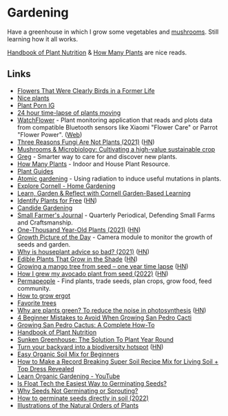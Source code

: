 # Gardening

Have a greenhouse in which I grow some vegetables and [mushrooms](mushrooms.md). Still learning how it all works.

[Handbook of Plant Nutrition](http://libgen.rs/book/index.php?md5=0DE03F3742244A0FCFFD21A3C33FE812) & [How Many Plants](https://howmanyplants.com/) are nice reads.

## Links

- [Flowers That Were Clearly Birds in a Former Life](https://twitter.com/ferrisjabr/status/1291455210989080581)
- [Nice plants](https://twitter.com/TatianaTMac/status/1294676675305730053)
- [Plant Porn IG](https://www.instagram.com/plantpor.n/)
- [24 hour time-lapse of plants moving](https://twitter.com/pIantporn/status/1327641462159384577)
- [WatchFlower](https://github.com/emericg/WatchFlower) - Plant monitoring application that reads and plots data from compatible Bluetooth sensors like Xiaomi "Flower Care" or Parrot "Flower Power". ([Web](https://emeric.io/WatchFlower/))
- [Three Reasons Fungi Are Not Plants (2021)](https://asm.org/Articles/2021/January/Three-Reasons-Fungi-Are-Not-Plants) ([HN](https://news.ycombinator.com/item?id=25824799))
- [Mushrooms & Microbiology: Cultivating a high-value sustainable crop](https://experience.kennesaw.edu/mushroomsandmicrobiology)
- [Greg](https://greg.app/) - Smarter way to care for and discover new plants.
- [How Many Plants](https://howmanyplants.com/) - Indoor and House Plant Resource.
- [Plant Guides](https://howmanyplants.com/plant-guides)
- [Atomic gardening](https://en.wikipedia.org/wiki/Atomic_gardening) - Using radiation to induce useful mutations in plants.
- [Explore Cornell - Home Gardening](http://www.gardening.cornell.edu/homegardening/)
- [Learn, Garden & Reflect with Cornell Garden-Based Learning](https://gardening.cals.cornell.edu/)
- [Identify Plants for Free](https://candidegardening.com/GB/identify-plants) ([HN](https://news.ycombinator.com/item?id=27970539))
- [Candide Gardening](https://candidegardening.com/GB)
- [Small Farmer's Journal](https://smallfarmersjournal.com/) - Quarterly Periodical, Defending Small Farms and Craftsmanship.
- [One-Thousand Year-Old Plants (2021)](https://www.nytimes.com/2021/07/31/science/plant-leaves-welwitschia.html) ([HN](https://news.ycombinator.com/item?id=28019843))
- [Growth Picture of the Day](https://github.com/kaiokot/gpod) - Camera module to monitor the growth of seeds and garden.
- [Why is houseplant advice so bad? (2021)](https://dirtwise.substack.com/p/why-is-houseplant-advice-so-bad) ([HN](https://news.ycombinator.com/item?id=29043632))
- [Edible Plants That Grow in the Shade](https://www.onegreenplanet.org/lifestyle/10-edible-plants-that-grow-in-the-shade/) ([HN](https://news.ycombinator.com/item?id=29852943))
- [Growing a mango tree from seed – one year time lapse](https://www.youtube.com/watch?v=jh_ukt8g53c) ([HN](https://news.ycombinator.com/item?id=30312694))
- [How I grew my avocado plant from seed (2022)](https://permapeople.org/blog/2022/03/16/grow-avocado-from-seed.html) ([HN](https://news.ycombinator.com/item?id=30704388))
- [Permapeople](https://permapeople.org/) - Find plants, trade seeds, plan crops, grow food, feed community.
- [How to grow ergot](https://www.youtube.com/watch?v=BrKfF-G_Cug)
- [Favorite trees](https://twitter.com/Tjdriii/status/1528788277511213057)
- [Why are plants green? To reduce the noise in photosynthesis](https://worldsensorium.com/why-are-plants-green/) ([HN](https://news.ycombinator.com/item?id=33049277))
- [4 Beginner Mistakes to Avoid When Growing San Pedro Cacti](https://www.youtube.com/watch?v=lhuMsL8m5zE)
- [Growing San Pedro Cactus: A Complete How-To](https://thethirdwave.co/growing-san-pedro-cactus/)
- [Handbook of Plant Nutrition](http://libgen.rs/book/index.php?md5=0DE03F3742244A0FCFFD21A3C33FE812)
- [Sunken Greenhouse: The Solution To Plant Year Round](https://thetinylife.com/sunken-greenhouse/)
- [Turn your backyard into a biodiversity hotspot](https://www.wired.com/story/you-can-turn-your-backyard-into-a-biodiversity-hotspot/) ([HN](https://news.ycombinator.com/item?id=34956067))
- [Easy Organic Soil Mix for Beginners](https://forum.grasscity.com/threads/easy-organic-soil-mix-for-beginners.1116550/)
- [How to Make a Record Breaking Super Soil Recipe Mix for Living Soil + Top Dress Revealed](https://www.youtube.com/watch?v=z9_5iIqpTVA)
- [Learn Organic Gardening - YouTube](https://www.youtube.com/@growingyourgreens/videos)
- [Is Float Tech the Easiest Way to Germinating Seeds?](https://www.youtube.com/watch?v=6rd26cKjbqo)
- [Why Seeds Not Germinating or Sprouting?](https://www.youtube.com/watch?v=eLACnABG2LM)
- [How to germinate seeds directly in soil (2022)](https://www.youtube.com/watch?v=Tyl1q7Su2oM)
- [Illustrations of the Natural Orders of Plants](https://www.c82.net/work/?id=373)
